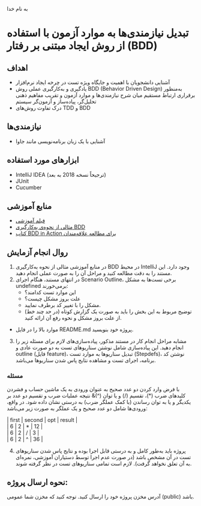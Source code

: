به نام خدا

# تبدیل نیازمندی‌ها به موارد آزمون با استفاده از روش ایجاد مبتنی بر رفتار (BDD)
## اهداف
- آشنایی دانشجویان با اهمیت و جایگاه ویژه تست در چرخه ایجاد نرم‌افزار
- یادگیری و به‌کارگیری عملی روش BDD (Behavior Driven Design) به‌منظور برقراری ارتباط مستقیم میان شرح نیازمندی‌ها و موارد آزمون و تقریب مفاهیم ذهنی تحلیل‌گر، پیاده‌ساز و آزمون‌گر سیستم
- درک تفاوت روش‌های TDD و BDD

## نیازمندی‌ها
- آشنایی با یک زبان برنامه‌نویسی مانند جاوا

## ابزارهای مورد استفاده
- IntelliJ IDEA (ترجیحاً نسخه 2018 به بعد)
- JUnit
- Cucumber
## منابع آموزشی
- [فیلم آموزشی](https://aparat.com/v/JbrTx)
- [مثالی از نحوه‌ی به‌کار‌گیری BDD](https://github.com/ssc-public/Software-Engineering-Lab/blob/main/resources/BDD/BDD-example.md)
- [کتاب BDD in Action برای مطالعه علاقه‌مندان](https://github.com/ssc-public/Software-Engineering-Lab/raw/main/resources/BDD/BDD%20in%20Action.pdf)

## روال انجام آزمایش
1. در منابع آموزشی مثالی از نحوه به‌کارگیری BDD در محیط IntelliJ وجود دارد. این مستند را به دقت مطالعه کنید و مراحل آن را به ‌صورت عملی انجام دهید. 
2. در انتهای مستند، هنگام اجرای Scenario Outline، برخی تست‌ها به مشکل undefined برمی‌خورند: 
    - این موارد تست کدامند؟
    - علت بروز مشکل چیست؟
    - مشکل را با تغییر کد برطرف نمایید.
    - توضیح مربوط به این بخش را باید به صورت یک گزارش کوتاه (در حد چند خط) از علت بروز مشکل و نحوه رفع آن ارائه کنید.

- موارد بالا را در فایل README.md پروژه خود بنویسید.

3. مشابه مراحل انجام کار در مستند مذکور، پیاده‌سازی‌های لازم برای مسئله زیر را انجام دهید. این پیاده‌سازی شامل نوشتن سناریوهای تست به دو صورت عادی و outline (فایل feature)، تبدیل سناریوها به موارد تست (Stepdefs)، نوشتن کد برنامه، اجرای تست و مشاهده نتایج پاس شدن سناریوها می‌باشد.

### مسئله
با فرض وارد کردن دو عدد صحیح به عنوان ورودی به یک ماشین حساب و فشردن کلیدهای ضرب (*)، تقسیم (/) و یا توان (^)& نتیجه عملیات ضرب و تقسیم دو عدد بر یکدیگر و یا به توان رساندن (با کمک عملگر ضرب) به درستی نشان داده شود. در واقع، ورودی‌ها شامل دو عدد صحیح و یک عملگر به صورت زیر می‌باشد:

| first | second | opt | result |\
| 6 | 2 | * | 12 |\
| 6 | 2 | / | 3 |\
| 6 | 2 | ^ | 36 |

4. پروژه باید به‌طور کامل و به درستی قابل اجرا بوده و نتایج پاس شدن سناریوهای تست در آن مشخص باشد (در صورت عدم اجرا توسط دستیاران آموزشی، نمره‌ای به آن تعلق نخواهد گرفت). لازم است تمامی سناریوهای تست در نظر گرفته شوند.

## نحوه ارسال پروژه:
آدرس مخزن پروژه خود را ارسال کنید. توجه کنید که مخزن شما عمومی (public) باشد.
